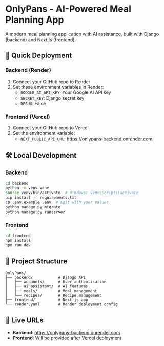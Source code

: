 # OnlyPans - AI-Powered Meal Planning App

A modern meal planning application with AI assistance, built with Django (backend) and Next.js (frontend).

## 🚀 Quick Deployment

### Backend (Render)
1. Connect your GitHub repo to Render
2. Set these environment variables in Render:
   - `GOOGLE_AI_API_KEY`: Your Google AI API key
   - `SECRET_KEY`: Django secret key
   - `DEBUG`: False

### Frontend (Vercel)
1. Connect your GitHub repo to Vercel
2. Set the environment variable:
   - `NEXT_PUBLIC_API_URL`: https://onlypans-backend.onrender.com

## 🛠️ Local Development

### Backend
```bash
cd backend
python -m venv venv
source venv/bin/activate  # Windows: venv\Scripts\activate
pip install -r requirements.txt
cp .env.example .env  # Edit with your values
python manage.py migrate
python manage.py runserver
```

### Frontend
```bash
cd frontend
npm install
npm run dev
```

## 📁 Project Structure
```
OnlyPans/
├── backend/           # Django API
│   ├── accounts/      # User authentication
│   ├── ai_assistant/  # AI features
│   ├── meals/         # Meal management
│   └── recipes/       # Recipe management
├── frontend/          # Next.js app
└── render.yaml        # Render deployment config
```

## 🔗 Live URLs
- **Backend**: https://onlypans-backend.onrender.com
- **Frontend**: Will be provided after Vercel deployment

